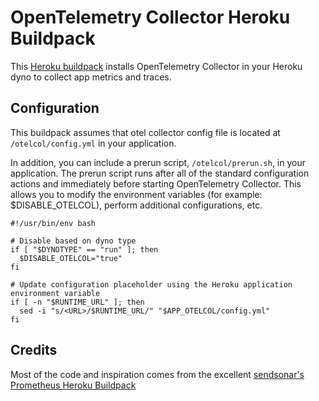 # OpenTelemetry Collector Heroku Buildpack

This [Heroku buildpack][1] installs OpenTelemetry Collector in your Heroku dyno to collect app metrics and traces.

## Configuration

This buildpack assumes that otel collector config file is located at `/otelcol/config.yml` in your application.

In addition, you can include a prerun script, `/otelcol/prerun.sh`, in your application. 
The prerun script runs after all of the standard configuration actions and immediately before starting OpenTelemetry Collector. 
This allows you to modify the environment variables (for example: $DISABLE_OTELCOL), perform additional configurations, etc.

```shell
#!/usr/bin/env bash

# Disable based on dyno type
if [ "$DYNOTYPE" == "run" ]; then
  $DISABLE_OTELCOL="true"
fi

# Update configuration placeholder using the Heroku application environment variable
if [ -n "$RUNTIME_URL" ]; then
  sed -i "s/<URL>/$RUNTIME_URL/" "$APP_OTELCOL/config.yml"
fi
```

## Credits

Most of the code and inspiration comes from the excellent [sendsonar's Prometheus Heroku Buildpack][2]

[1]: https://devcenter.heroku.com/articles/buildpacks
[2]: https://github.com/sendsonar/heroku-buildpack-prometheus


